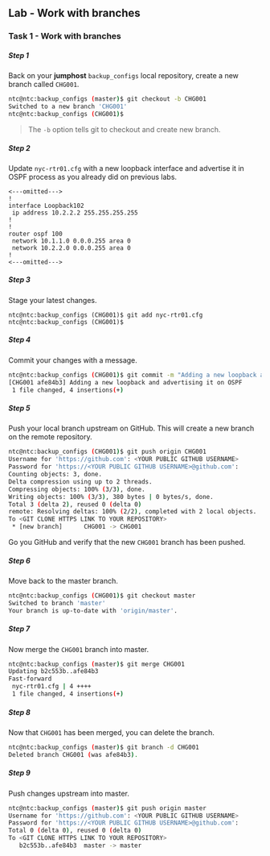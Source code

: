 ## Lab - Work with branches

### Task 1 - Work with branches



##### Step 1

Back on your **jumphost** `backup_configs` local repository, create a new branch called `CHG001`.

```bash
ntc@ntc:backup_configs (master)$ git checkout -b CHG001
Switched to a new branch 'CHG001'
ntc@ntc:backup_configs (CHG001)$
```

> The `-b` option tells git to checkout and create new branch.


##### Step 2

Update `nyc-rtr01.cfg` with a new loopback interface and advertise it in OSPF process as you already did on previous labs.

```
<---omitted--->
!
interface Loopback102
 ip address 10.2.2.2 255.255.255.255
!
!
router ospf 100
 network 10.1.1.0 0.0.0.255 area 0
 network 10.2.2.0 0.0.0.255 area 0
!
<---omitted--->
```

##### Step 3

Stage your latest changes.

```
ntc@ntc:backup_configs (CHG001)$ git add nyc-rtr01.cfg
ntc@ntc:backup_configs (CHG001)$
```


##### Step 4

Commit your changes with a message.

```bash
ntc@ntc:backup_configs (CHG001)$ git commit -m "Adding a new loopback and advertising it on OSPF"
[CHG001 afe84b3] Adding a new loopback and advertising it on OSPF
 1 file changed, 4 insertions(+)
```


##### Step 5

Push your local branch upstream on GitHub. This will create a new branch on the remote repository.

```bash
ntc@ntc:backup_configs (CHG001)$ git push origin CHG001
Username for 'https://github.com': <YOUR PUBLIC GITHUB USERNAME>
Password for 'https://<YOUR PUBLIC GITHUB USERNAME>@github.com':
Counting objects: 3, done.
Delta compression using up to 2 threads.
Compressing objects: 100% (3/3), done.
Writing objects: 100% (3/3), 380 bytes | 0 bytes/s, done.
Total 3 (delta 2), reused 0 (delta 0)
remote: Resolving deltas: 100% (2/2), completed with 2 local objects.
To <GIT CLONE HTTPS LINK TO YOUR REPOSITORY>
 * [new branch]      CHG001 -> CHG001
```

Go you GitHub and verify that the new `CHG001` branch has been pushed.


##### Step 6

Move back to the master branch.

```bash
ntc@ntc:backup_configs (CHG001)$ git checkout master
Switched to branch 'master'
Your branch is up-to-date with 'origin/master'.
```


##### Step 7

Now merge the `CHG001` branch into master.

```bash
ntc@ntc:backup_configs (master)$ git merge CHG001
Updating b2c553b..afe84b3
Fast-forward
 nyc-rtr01.cfg | 4 ++++
 1 file changed, 4 insertions(+)
```


##### Step 8

Now that `CHG001` has been merged, you can delete the branch.

```bash
ntc@ntc:backup_configs (master)$ git branch -d CHG001
Deleted branch CHG001 (was afe84b3).
```


##### Step 9

Push changes upstream into master.

```bash
ntc@ntc:backup_configs (master)$ git push origin master
Username for 'https://github.com': <YOUR PUBLIC GITHUB USERNAME>
Password for 'https://<YOUR PUBLIC GITHUB USERNAME>@github.com':
Total 0 (delta 0), reused 0 (delta 0)
To <GIT CLONE HTTPS LINK TO YOUR REPOSITORY>
   b2c553b..afe84b3  master -> master
```